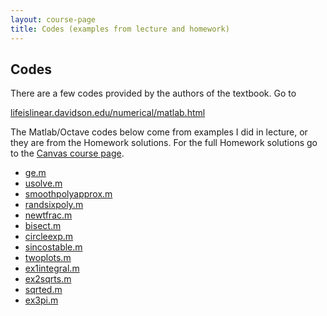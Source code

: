 ```yaml
---
layout: course-page
title: Codes (examples from lecture and homework)
---
```


## Codes

There are a few codes provided by the authors of the textbook.  Go to

[lifeislinear.davidson.edu/numerical/matlab.html](https://lifeislinear.davidson.edu/numerical/matlab.html)

The Matlab/Octave codes below come from examples I did in lecture, or they are from the Homework solutions.  For the full Homework solutions go to the [Canvas course page](https://canvas.alaska.edu/courses/21626).

<!--
  * [.m](assets/codes/.m)
-->

  * [ge.m](assets/codes/ge.m)
  * [usolve.m](assets/codes/usolve.m)
  * [smoothpolyapprox.m](assets/codes/smoothpolyapprox.m)
  * [randsixpoly.m](assets/codes/randsixpoly.m)
  * [newtfrac.m](assets/codes/newtfrac.m)
  * [bisect.m](assets/codes/bisect.m)
  * [circleexp.m](assets/codes/circleexp.m)
  * [sincostable.m](assets/codes/sincostable.m)
  * [twoplots.m](assets/codes/twoplots.m)
  * [ex1integral.m](assets/codes/ex1integral.m)
  * [ex2sqrts.m](assets/codes/ex2sqrts.m)
  * [sqrted.m](assets/codes/sqrted.m)
  * [ex3pi.m](assets/codes/ex3pi.m)

<div style="padding-bottom: 100px"></div>
